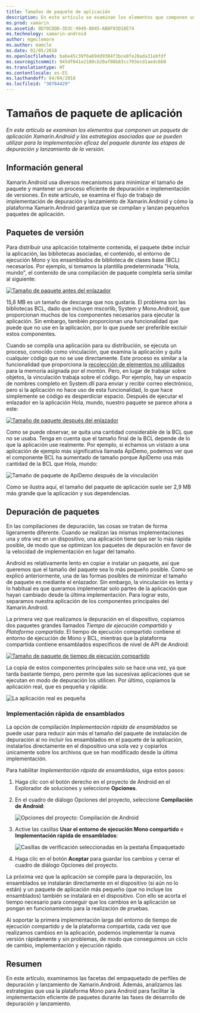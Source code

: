 ```yaml
---
title: Tamaños de paquete de aplicación
description: En este artículo se examinan los elementos que componen un paquete de aplicación Xamarin.Android y las estrategias asociadas que se pueden utilizar para la implementación eficaz del paquete durante las etapas de depuración y lanzamiento de la versión.
ms.prod: xamarin
ms.assetid: 8D70CDDD-3D3C-9949-8045-AB8F93D18E74
ms.technology: xamarin-android
author: mgmclemore
ms.author: mamcle
ms.date: 02/05/2018
ms.openlocfilehash: babe45c39f6a69dd9384f3bce8fe28ada31ebfdf
ms.sourcegitcommit: 945df041e2180cb20af08b83cc703ecd1aedc6b0
ms.translationtype: HT
ms.contentlocale: es-ES
ms.lasthandoff: 04/04/2018
ms.locfileid: "30764429"
---
```

# <a name="application-package-size"></a>Tamaños de paquete de aplicación

_En este artículo se examinan los elementos que componen un paquete de aplicación Xamarin.Android y las estrategias asociadas que se pueden utilizar para la implementación eficaz del paquete durante las etapas de depuración y lanzamiento de la versión._


## <a name="overview"></a>Información general

Xamarin.Android usa diversos mecanismos para minimizar el tamaño de paquete y mantener un proceso eficiente de depuración e implementación de versiones. En este artículo, se examina el flujo de trabajo de implementación de depuración y lanzamiento de Xamarin.Android y cómo la plataforma Xamarin.Android garantiza que se compilan y lanzan pequeños paquetes de aplicación.


## <a name="release-packages"></a>Paquetes de versión

Para distribuir una aplicación totalmente contenida, el paquete debe incluir la aplicación, las bibliotecas asociadas, el contenido, el entorno de ejecución Mono y los ensamblados de biblioteca de clases base (BCL) necesarios. Por ejemplo, si tomamos la plantilla predeterminada "Hola, mundo", el contenido de una compilación de paquete completa sería similar al siguiente:

[![Tamaño de paquete antes del enlazador](app-package-size-images/hello-world-package-size-before-linker.png)](app-package-size-images/hello-world-package-size-before-linker.png#lightbox)

15,8 MB es un tamaño de descarga que nos gustaría. El problema son las bibliotecas BCL, dado que incluyen mscorlib, System y Mono.Android, que proporcionan muchos de los componentes necesarios para ejecutar la aplicación. Sin embargo, también proporcionan una funcionalidad que puede que no use en la aplicación, por lo que puede ser preferible excluir estos componentes.

Cuando se compila una aplicación para su distribución, se ejecuta un proceso, conocido como vinculación, que examina la aplicación y quita cualquier código que no se use directamente. Este proceso es similar a la funcionalidad que proporciona la [recolección de elementos no utilizados](~/android/internals/garbage-collection.md) para la memoria asignada por el montón. Pero, en lugar de trabajar sobre objetos, la vinculación trabaja sobre el código. Por ejemplo, hay un espacio de nombres completo en System.dll para enviar y recibir correo electrónico, pero si la aplicación no hace uso de esta funcionalidad, lo que hace simplemente se código es desperdiciar espacio. Después de ejecutar el enlazador en la aplicación Hola, mundo, nuestro paquete se parece ahora a este:

[![Tamaño de paquete después del enlazador](app-package-size-images/hello-world-package-size-after-linker.png)](app-package-size-images/hello-world-package-size-after-linker.png#lightbox)

Como se puede observar, se quita una cantidad considerable de la BCL que no se usaba. Tenga en cuenta que el tamaño final de la BCL depende de lo que la aplicación use realmente. Por ejemplo, si echamos un vistazo a una aplicación de ejemplo más significativa llamada ApiDemo, podemos ver que el componente BCL ha aumentado de tamaño porque ApiDemo usa más cantidad de la BCL que Hola, mundo:

![Tamaño de paquete de ApiDemo después de la vinculación](app-package-size-images/api-demo-package-size-after-linker.png)

Como se ilustra aquí, el tamaño del paquete de aplicación suele ser 2,9 MB más grande que la aplicación y sus dependencias.


## <a name="debug-packages"></a>Depuración de paquetes

En las compilaciones de depuración, las cosas se tratan de forma ligeramente diferente. Cuando se realizan las mismas implementaciones una y otra vez en un dispositivo, una aplicación tiene que ser lo más rápida posible, de modo que se optimizan los paquetes de depuración en favor de la velocidad de implementación en lugar del tamaño.

Android es relativamente lento en copiar e instalar un paquete, así que queremos que el tamaño del paquete sea lo más pequeño posible. Como se explicó anteriormente, una de las formas posibles de minimizar el tamaño de paquete es mediante el enlazador. Sin embargo, la vinculación es lenta y lo habitual es que queramos implementar solo partes de la aplicación que hayan cambiado desde la última implementación. Para lograr esto, separamos nuestra aplicación de los componentes principales del Xamarin.Android.

La primera vez que realizamos la depuración en el dispositivo, copiamos dos paquetes grandes llamados *Tiempo de ejecución compartido* y *Plataforma compartida*. El tiempo de ejecución compartido contiene el entorno de ejecución de Mono y BCL, mientras que la plataforma compartida contiene ensamblados específicos de nivel de API de Android:

[![Tamaño de paquete de tiempo de ejecución compartido](app-package-size-images/shared-runtime-package-size.png)](app-package-size-images/shared-runtime-package-size.png#lightbox)

La copia de estos componentes principales solo se hace una vez, ya que tarda bastante tiempo, pero permite que las sucesivas aplicaciones que se ejecutan en modo de depuración los utilicen. Por último, copiamos la aplicación real, que es pequeña y rápida:

![La aplicación real es pequeña](app-package-size-images/hello-world-debug-application-no-link.png)

### <a name="fast-assembly-deployment"></a>Implementación rápida de ensamblados

La opción de compilación *Implementación rápida de ensamblados* se puede usar para reducir aún más el tamaño del paquete de instalación de depuración al no incluir los ensamblados en el paquete de la aplicación, instalarlos directamente en el dispositivo una sola vez y copiarlos únicamente sobre los archivos que se han modificado desde la última implementación.

Para habilitar *Implementación rápida de ensamblados*, siga estos pasos:

1.  Haga clic con el botón derecho en el proyecto de Android en el Explorador de soluciones y seleccione **Opciones**.

2.  En el cuadro de diálogo Opciones del proyecto, seleccione **Compilación de Android**:  

    ![Opciones del proyecto: Compilación de Android](app-package-size-images/fastdev0.png)

3.  Active las casillas **Usar el entorno de ejecución Mono compartido** e **Implementación rápida de ensamblados**:  

    ![Casillas de verificación seleccionadas en la pestaña Empaquetado](app-package-size-images/fastdev.png)

4.  Haga clic en el botón **Aceptar** para guardar los cambios y cerrar el cuadro de diálogo Opciones del proyecto.


La próxima vez que la aplicación se compile para la depuración, los ensamblados se instalarán directamente en el dispositivo (si aún no lo están) y un paquete de aplicación más pequeño (que no incluye los ensamblados) también se instalará en el dispositivo. Con ello se acorta el tiempo necesario para conseguir que los cambios en la aplicación se pongan en funcionamiento para la realización de pruebas.

Al soportar la primera implementación larga del entorno de tiempo de ejecución compartido y de la plataforma compartida, cada vez que realizamos cambios en la aplicación, podemos implementar la nueva versión rápidamente y sin problemas, de modo que conseguimos un ciclo de cambio, implementación y ejecución rápido.


## <a name="summary"></a>Resumen

En este artículo, examinamos las facetas del empaquetado de perfiles de depuración y lanzamiento de Xamarin.Android. Además, analizamos las estrategias que usa la plataforma Mono para Android para facilitar la implementación eficiente de paquetes durante las fases de desarrollo de depuración y lanzamiento.
